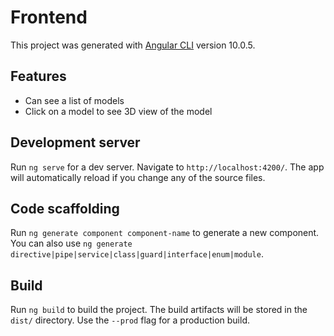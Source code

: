 # Frontend

This project was generated with [Angular CLI](https://github.com/angular/angular-cli) version 10.0.5.

## Features
- Can see a list of models
- Click on a model to see 3D view of the model

## Development server

Run `ng serve` for a dev server. Navigate to `http://localhost:4200/`. The app will automatically reload if you change any of the source files.

## Code scaffolding

Run `ng generate component component-name` to generate a new component. You can also use `ng generate directive|pipe|service|class|guard|interface|enum|module`.

## Build

Run `ng build` to build the project. The build artifacts will be stored in the `dist/` directory. Use the `--prod` flag for a production build.


